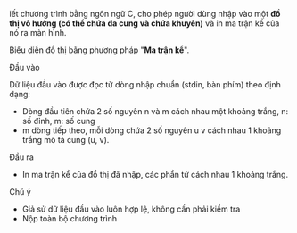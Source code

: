 iết chương trình bằng ngôn ngữ C, cho phép người dùng nhập vào một **đồ thị vô hướng (có thể chứa đa cung và chứa khuyên)** và in ma trận kề của nó ra màn hình.

Biểu diễn đồ thị bằng phương pháp "**Ma trận kề**".

Đầu vào

Dữ liệu đầu vào được đọc từ dòng nhập chuẩn (stdin, bàn phím) theo định dạng:
- Dòng đầu tiên chứa 2 số nguyên n và m cách nhau một khoảng trắng, n: số đỉnh, m: số cung
- m dòng tiếp theo, mỗi dòng chứa 2 số nguyên u v cách nhau 1 khoảng trắng mô tả cung (u, v).

Đầu ra
- In ma trận kề của đồ thị đã nhập, các phần tử cách nhau 1 khoảng trắng.

Chú ý
- Giả sử dữ liệu đầu vào luôn hợp lệ, không cần phải kiểm tra
- Nộp toàn bộ chương trình
